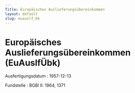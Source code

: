 ```yaml
---
Title: Europäisches Auslieferungsübereinkommen
layout: default
slug: euauslf_bk
---
```


# Europäisches Auslieferungsübereinkommen (EuAuslfÜbk)

Ausfertigungsdatum
:   1957-12-13

Fundstelle
:   BGBl II: 1964, 1371

